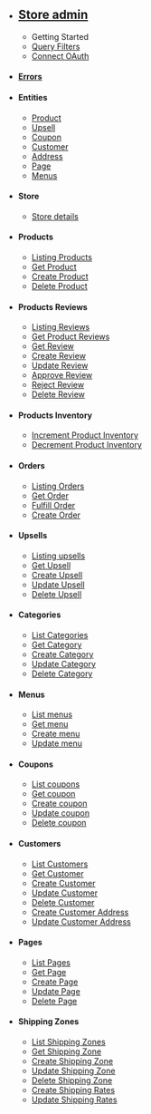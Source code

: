 - ## [Store admin](/store-admin/index)
  - Getting Started
  - [Query Filters](/store-admin/misc/query-filters)
  - [Connect OAuth](/store-admin/oauth/index)
- #### [Errors](/store-admin/errors/index)
- #### Entities
  - [Product](/store-admin/entities/product/product)
  - [Upsell](/store-admin/entities/upsells/upsell)
  - [Coupon](/store-admin/entities/coupon/coupon)
  - [Customer](/store-admin/entities/customer/customer)
  - [Address](/store-admin/entities/address/address)
  - [Page](/store-admin/entities/page/page)
  - [Menus](/store-admin/entities/menus/menu)
- #### Store
  - [Store details](/store-admin/store/me)
- #### Products
  - [Listing Products](/store-admin/products/index)
  - [Get Product](/store-admin/products/get)
  - [Create Product](/store-admin/products/create)
  - [Delete Product](/store-admin/products/delete)
- #### Products Reviews
    - [Listing Reviews](/store-admin/products/reviews/index)
    - [Get Product Reviews](/store-admin/products/reviews/by_product)
    - [Get Review](/store-admin/products/reviews/get)
    - [Create Review](/store-admin/products/reviews/create)
    - [Update Review](/store-admin/products/reviews/update)
    - [Approve Review](/store-admin/products/reviews/approve)
    - [Reject Review](/store-admin/products/reviews/reject)
    - [Delete Review](/store-admin/products/reviews/delete)
- #### Products Inventory
    - [Increment Product Inventory](/store-admin/products/inventory/increment)
    - [Decrement Product Inventory](/store-admin/products/inventory/decrement)
- #### Orders
  - [Listing Orders](/store-admin/orders/index)
  - [Get Order](/store-admin/orders/get)
  - [Fulfill Order](/store-admin/orders/fulfill)
  - [Create Order](/store-admin/orders/create)
- #### Upsells
  - [Listing upsells](/store-admin/upsells/index)
  - [Get Upsell](/store-admin/upsells/get)
  - [Create Upsell](/store-admin/upsells/create)
  - [Update Upsell](/store-admin/upsells/update)
  - [Delete Upsell](/store-admin/upsells/delete)
- #### Categories
  - [List Categories](/store-admin/categories/index)
  - [Get Category](/store-admin/categories/get)
  - [Create Category](/store-admin/categories/create)
  - [Update Category](/store-admin/categories/update)
  - [Delete Category](/store-admin/categories/delete)
- #### Menus
  - [List menus](/store-admin/menus/index)
  - [Get menu](/store-admin/menus/get)
  - [Create menu](/store-admin/menus/create)
  - [Update menu](/store-admin/menus/update)
- #### Coupons
  - [List coupons](/store-admin/coupons/index)
  - [Get coupon](/store-admin/coupons/get)
  - [Create coupon](/store-admin/coupons/create)
  - [Update coupon](/store-admin/coupons/update)
  - [Delete coupon](/store-admin/coupons/delete)
- #### Customers
  - [List Customers](/store-admin/customers/index)
  - [Get Customer](/store-admin/customers/get)
  - [Create Customer](/store-admin/customers/create)
  - [Update Customer](/store-admin/customers/update)
  - [Delete Customer](/store-admin/customers/delete)
  - [Create Customer Address](/store-admin/customers/addresses/create)
  - [Update Customer Address](/store-admin/customers/addresses/update)
- #### Pages
  - [List Pages](/store-admin/pages/index)
  - [Get Page](/store-admin/pages/get)
  - [Create Page](/store-admin/pages/create)
  - [Update Page](/store-admin/pages/update)
  - [Delete Page](/store-admin/pages/delete)
- #### Shipping Zones
  - [List Shipping Zones](/store-admin/shipping-zones/index)
  - [Get Shipping Zone](/store-admin/shipping-zones/get)
  - [Create Shipping Zone](/store-admin/shipping-zones/create)
  - [Update Shipping Zone](/store-admin/shipping-zones/update)
  - [Delete Shipping Zone](/store-admin/shipping-zones/delete)
  - [Create Shipping Rates](/store-admin/shipping-zones/rates/create)
  - [Update Shipping Rates](/store-admin/shipping-zones/rates/update)
